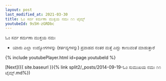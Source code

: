 ```yaml
---
layout: post
last_modified_at: 2021-03-30
title: ಓಂ ಸರ್ವ ಕರ್ಮಣಾ ಮುಕ್ತಯ ನಮಃ ೧೧ ಟೈಮ್ಸ್
youtubeId: 9s5H-zGRDbc
---
```

 
 
 ಓಂ ಸರ್ವ ಕರ್ಮಣಾ ಮುಕ್ತಯ ನಮಃ  
 
 -  ಯಾರು ಎಲ್ಲಾ ಉದ್ಯೋಗಗಳನ್ನು (ಕರ್ತವ್ಯಗಳನ್ನು) ಪ್ರವಾಹದ ನಂತರ ಮತ್ತೆ ಎದ್ದು ಕಾಣುವಂತೆ ಮಾಡುತ್ತಾರೆ 
 
  
 
  
 
 
 
 
 
 


{% include youtubePlayer.html id=page.youtubeId %}
 
[Next]({{ site.baseurl }}{% link  split2/_posts/2014-09-19-ಓಂ ಸುಮುಖಯ ನಮಃ ೧೧ ಟೈಮ್ಸ್.md%})
 
